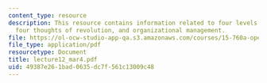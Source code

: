 ```yaml
---
content_type: resource
description: This resource contains information related to four levels of quality,
  four thoughts of revolution, and organizational management.
file: https://ol-ocw-studio-app-qa.s3.amazonaws.com/courses/15-760a-operations-management-spring-2002/49387e261bad0635dc7f561c13009c48_lecture12_mar4.pdf
file_type: application/pdf
resourcetype: Document
title: lecture12_mar4.pdf
uid: 49387e26-1bad-0635-dc7f-561c13009c48
---
```


